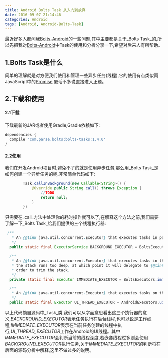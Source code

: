 ```yaml
---
title: Android Bolts Task 从入门到放弃
date: 2016-09-07 21:14:46
categories: Android
tags: [Android, Android-Bolts-Task]
---
```

最近好多人都问我[Bolts-Android]的一些问题,其中主要都是关于_Bolts Task_的,所以先把我对[Bolts-Android]中Task的使用和分析分享一下,希望对后来人有所帮助。

## 1.Bolts Task是什么
简单的理解就是对方便我们使用和管理一些异步任务(线程),它的使用有点类似雨JavaScript中的[Promise],废话不多说直接进入正题。

## 2.下载和使用
#### 2.1下载
下载最新的JAR或者使用Gradle,Gradle依赖如下:
```gradle
dependencies {
  compile 'com.parse.bolts:bolts-tasks:1.4.0'
}
```
#### 2.2使用
我们在开发Android项目时,避免不了的就是使用异步任务,那么用_Bolts Task_是如何创建一个异步任务的呢,非常简单代码如下:
```java
        Task.callInBackground(new Callable<String>() {
            @Override public String call() throws Exception {
                //TODO
                return null;
            }
        })
```
只需要在_call_方法中处理你的耗时操作就可以了,在解释这个方法之前,我们需要了解一下_Bolts Task_给我们提供的三个线程执行器:
```java
 /**
   * An {@link java.util.concurrent.Executor} that executes tasks in parallel.
   */
  public static final ExecutorService BACKGROUND_EXECUTOR = BoltsExecutors.background();

  /**
   * An {@link java.util.concurrent.Executor} that executes tasks in the current thread unless
   * the stack runs too deep, at which point it will delegate to {@link Task#BACKGROUND_EXECUTOR} in
   * order to trim the stack.
   */
  private static final Executor IMMEDIATE_EXECUTOR = BoltsExecutors.immediate();

  /**
   * An {@link java.util.concurrent.Executor} that executes tasks on the UI thread.
   */
  public static final Executor UI_THREAD_EXECUTOR = AndroidExecutors.uiThread();
```
以上代码摘自源码中_Task_类,我们可以从字面意思看出这三个执行器的意义,*BACKGROUND_EXECUTOR*表示任务执行在后台线程,也可以说是工作线程;*IMMEDIATE_EXECUTOR*表示在当前任务创建的线程中执行;*UI_THREAD_EXECUTOR*工作在Android的UI线程。其中*IMMEDIATE_EXECUTOR*会判断当前的线程深度,若嵌套线程过多则会使用*BACKGROUND_EXECUTOR*执行任务,关于*IMMEDIATE_EXECUTOR*的判断将在后面的源码分析中解释,这里不做过多的说明。
  

[Bolts-Android]: https://github.com/BoltsFramework/Bolts-Android
[JAR]: https://search.maven.org/remote_content?g=com.parse.bolts&a=bolts-tasks&v=LATEST
[Promise]: https://github.com/then/promise